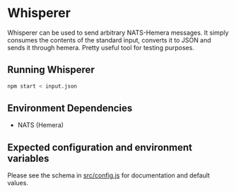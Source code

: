 # Whisperer

Whisperer can be used to send arbitrary NATS-Hemera messages. It simply consumes the contents of the standard input, converts it to JSON and sends it through hemera. Pretty useful tool for testing purposes.

## Running Whisperer

~~~~bash
npm start < input.json
~~~~

## Environment Dependencies

  * NATS (Hemera)

## Expected configuration and environment variables

Please see the schema in [src/config.js](src/config.js) for documentation and default values.
